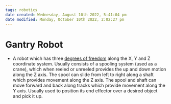 ```yaml
---
tags: robotics
date created: Wednesday, August 10th 2022, 5:41:04 pm
date modified: Monday, October 10th 2022, 2:02:27 pm
---
```


# Gantry Robot
- A robot which has three [degrees of freedom](Degrees%20of%20Freedom.md) along the X, Y and Z coordinate system. Usually consists of a spooling system (used as a crane), which when reeled or unreeled provides the up and down motion along the Z axis. The spool can slide from left to right along a shaft which provides movement along the Z axis. The spool and shaft can move forward and back along tracks which provide movement along the Y axis. Usually used to position its end effector over a desired object and pick it up.



